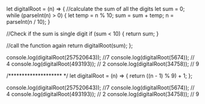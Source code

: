 let digitalRoot = (n) => {
  //calculate the sum of all the digits
  let sum = 0;
  while (parseInt(n) > 0) {
    let temp = n % 10;
    sum = sum + temp;
    n = parseInt(n / 10);
  }

  //Check if the sum is single digit
  if (sum < 10) {
    return sum;
  }

  //call the function again
  return digitalRoot(sum);
};

console.log(digitalRoot(257520643)); //7
console.log(digitalRoot(5674)); // 4
console.log(digitalRoot(493193)); // 2
console.log(digitalRoot(34758)); // 9

/******************** */
let digitalRoot = (n) => {
  return ((n - 1) % 9) + 1;
};

console.log(digitalRoot(257520643)); //7
console.log(digitalRoot(5674)); // 4
console.log(digitalRoot(493193)); // 2
console.log(digitalRoot(34758)); // 9
